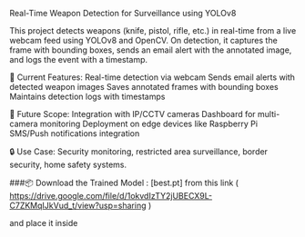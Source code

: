 Real-Time Weapon Detection for Surveillance using YOLOv8

This project detects weapons (knife, pistol, rifle, etc.) in real-time from a live webcam feed using YOLOv8 and OpenCV. On detection, it captures the frame with bounding boxes, sends an email alert with the annotated image, and logs the event with a timestamp.

📌 Current Features:
Real-time detection via webcam
Sends email alerts with detected weapon images
Saves annotated frames with bounding boxes
Maintains detection logs with timestamps

🚀 Future Scope:
Integration with IP/CCTV cameras
Dashboard for multi-camera monitoring
Deployment on edge devices like Raspberry Pi
SMS/Push notifications integration

🔒 Use Case: Security monitoring, restricted area surveillance, border security, home safety systems.

###📦 Download the Trained Model : 
[best.pt] from this link ( https://drive.google.com/file/d/1okvdIzTY2jUBECX9L-C7ZKMqIJkVud_t/view?usp=sharing )

and place it inside 
